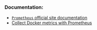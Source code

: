 
### Documentation:
- [`Prometheus` official site documentation](https://prometheus.io/docs/introduction/overview/)
- [Collect Docker metrics with Prometheus](https://docs.docker.com/engine/daemon/prometheus/)


